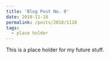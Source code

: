 ```yaml
---
title: 'Blog Post No. 0'
date: 2018-11-18
permalink: /posts/2018/1118
tags:
  - place holder
---
```


This is a place holder for my future stuff.